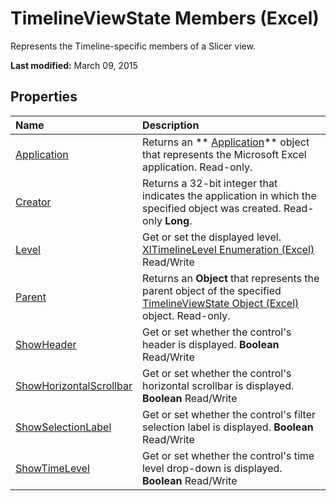 
# TimelineViewState Members (Excel)
Represents the Timeline-specific members of a Slicer view.

 **Last modified:** March 09, 2015


## Properties



|**Name**|**Description**|
|:-----|:-----|
| [Application](b00518cc-b584-c562-0ae3-cf1e24844bdd.md)|Returns an  ** [Application](19b73597-5cf9-4f56-8227-b5211f657f6f.md)** object that represents the Microsoft Excel application. Read-only.|
| [Creator](ba8e2368-a38a-143f-7c3c-bc6097cc5af0.md)|Returns a 32-bit integer that indicates the application in which the specified object was created. Read-only  **Long**.|
| [Level](e27a35b0-9b3b-b8bc-247f-799b92cc660b.md)|Get or set the displayed level.  [XlTimelineLevel Enumeration (Excel)](beb18b49-fd93-c037-4b09-3453569e945c.md) Read/Write|
| [Parent](8f1c8975-f8b1-a793-0246-7d266ac4eabe.md)|Returns an  **Object** that represents the parent object of the specified [TimelineViewState Object (Excel)](65889a9f-0288-063a-c1b5-452b18df1479.md) object. Read-only.|
| [ShowHeader](e8aff375-2df2-cb80-7803-fb2321df0e7c.md)|Get or set whether the control's header is displayed.  **Boolean** Read/Write|
| [ShowHorizontalScrollbar](d981bbe4-b274-39f3-90c2-66980f0ff658.md)|Get or set whether the control's horizontal scrollbar is displayed.  **Boolean** Read/Write|
| [ShowSelectionLabel](f6addfd0-7327-fa17-a1e2-1ba1af999c31.md)|Get or set whether the control's filter selection label is displayed.  **Boolean** Read/Write|
| [ShowTimeLevel](c197162c-4b3e-f1d9-62ac-7e86932f4d95.md)|Get or set whether the control's time level drop-down is displayed.  **Boolean** Read/Write|
